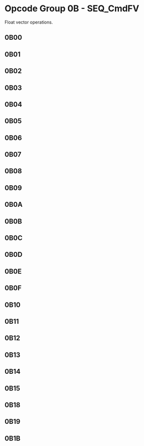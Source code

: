 # Opcode Group 0B - SEQ_CmdFV

Float vector operations.

## 0B00

## 0B01

## 0B02

## 0B03

## 0B04

## 0B05

## 0B06

## 0B07

## 0B08

## 0B09

## 0B0A

## 0B0B

## 0B0C

## 0B0D

## 0B0E

## 0B0F

## 0B10

## 0B11

## 0B12

## 0B13

## 0B14

## 0B15

## 0B18

## 0B19

## 0B1B

